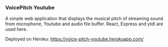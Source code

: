 ### VoicePitch Youtube
A simple web application that displays the musical pitch of streaming sound from microphone, Youtube and audio file buffer. React, Express and ytdl are used here.

Deployed on Heroku: https://voice-pitch-youtube.herokuapp.com/  
